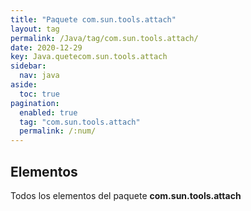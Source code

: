 ```yaml
---
title: "Paquete com.sun.tools.attach"
layout: tag
permalink: /Java/tag/com.sun.tools.attach/
date: 2020-12-29
key: Java.quetecom.sun.tools.attach
sidebar: 
  nav: java
aside: 
  toc: true
pagination: 
  enabled: true
  tag: "com.sun.tools.attach"
  permalink: /:num/
---
```


<h2>Elementos</h2>
Todos los elementos del paquete <strong>com.sun.tools.attach</strong>

